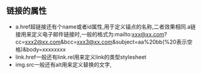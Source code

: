 ## 链接的属性
+ a.href超链接还有个name或者id属性,用于定义锚点的名称,二者效果相同.a链接用来定义电子邮件链接时,一般的格式为:mailto:xxx@xx.com?cc=xxx2@xx.com&bcc=xxx3@xx.com&subject=aa%20bb(%20表示空格)&body=xxxxxxxx
+ link.href一般还有link.rel用来定义link的类型stylesheet
+ img.src一般还有alt用来定义替换的文字,